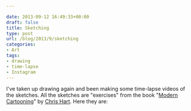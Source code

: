 ```yaml
---

date: 2013-09-12 16:49:33+00:00
draft: false
title: Sketching
type: post
url: /blog/2013/9/sketching
categories:
- Art
tags:
- drawing
- time-lapse
- Instagram
---
```


I've taken up drawing again and been making some time-lapse videos of the sketches. All the sketches are "exercises" from the book "[Modern Cartooning](http://www.amazon.com/Modern-Cartooning-Essential-Techniques-Cartoons/dp/0823007146/ref=sr_1_5?s=books&ie=UTF8&qid=1379352568&sr=1-5)" by [Chris Hart](http://chrishartbooks.com). Here they are:


 
   
 

 
   
 

 
   
